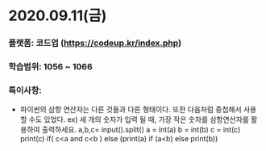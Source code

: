 # 2020.09.11(금)

### 플랫폼: 코드업 (https://codeup.kr/index.php)

### 학습범위: 1056 ~ 1066

### 특이사항:

- 파이썬의 삼항 연산자는 다른 것들과 다른 형태이다. 또한 다음처럼 중첩해서 사용할 수도 있었다.
  ex) 세 개의 숫자가 입력 될 때, 가장 작은 숫자를 삼항연산자를 활용하여 출력하세요.
  a,b,c= input().split()
  a = int(a)
  b = int(b)
  c = int(c)
  print(c) if( c<a and c<b ) else (print(a) if (a<b) else print(b))
